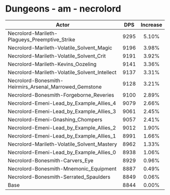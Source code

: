 # Dungeons - am - necrolord
| Actor | DPS | Increase |
|---|:---:|:---:|
|Necrolord-Marileth-Plagueys_Preemptive_Strike|9295|5.10%|
|Necrolord-Marileth-Volatile_Solvent_Magic|9196|3.98%|
|Necrolord-Marileth-Volatile_Solvent_Crit|9191|3.92%|
|Necrolord-Marileth-Kevins_Oozeling|9141|3.36%|
|Necrolord-Marileth-Volatile_Solvent_Intellect|9137|3.31%|
|Necrolord-Bonesmith-Heirmirs_Arsenal_Marrowed_Gemstone|9128|3.21%|
|Necrolord-Bonesmith-Forgeborne_Reveries|9100|2.89%|
|Necrolord-Emeni-Lead_by_Example_Allies_4|9079|2.66%|
|Necrolord-Emeni-Lead_by_Example_Allies_3|9061|2.45%|
|Necrolord-Emeni-Gnashing_Chompers|9057|2.41%|
|Necrolord-Emeni-Lead_by_Example_Allies_2|9012|1.90%|
|Necrolord-Emeni-Lead_by_Example_Allies_1|8991|1.66%|
|Necrolord-Marileth-Volatile_Solvent_Mastery|8962|1.33%|
|Necrolord-Emeni-Lead_by_Example_Allies_0|8938|1.06%|
|Necrolord-Bonesmith-Carvers_Eye|8929|0.96%|
|Necrolord-Bonesmith-Mnemonic_Equipment|8887|0.49%|
|Necrolord-Bonesmith-Serrated_Spaulders|8849|0.06%|
|Base|8844|0.00%|
